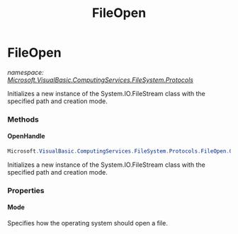 ﻿---
title: FileOpen
---

# FileOpen
_namespace: [Microsoft.VisualBasic.ComputingServices.FileSystem.Protocols](N-Microsoft.VisualBasic.ComputingServices.FileSystem.Protocols.html)_

Initializes a new instance of the System.IO.FileStream class with the specified
 path and creation mode.



### Methods

#### OpenHandle
```csharp
Microsoft.VisualBasic.ComputingServices.FileSystem.Protocols.FileOpen.OpenHandle
```
Initializes a new instance of the System.IO.FileStream class with the specified
 path and creation mode.


### Properties

#### Mode
Specifies how the operating system should open a file.
